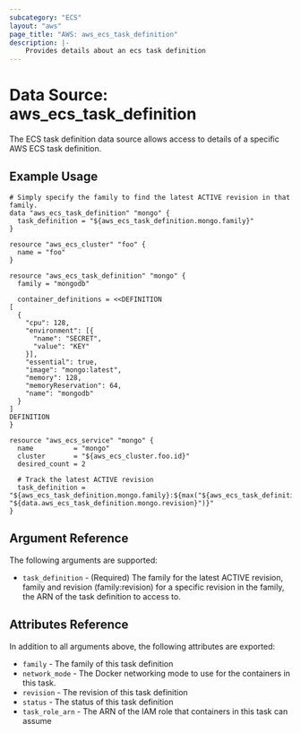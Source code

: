 ```yaml
---
subcategory: "ECS"
layout: "aws"
page_title: "AWS: aws_ecs_task_definition"
description: |-
    Provides details about an ecs task definition
---
```


# Data Source: aws_ecs_task_definition

The ECS task definition data source allows access to details of
a specific AWS ECS task definition.


## Example Usage

```hcl
# Simply specify the family to find the latest ACTIVE revision in that family.
data "aws_ecs_task_definition" "mongo" {
  task_definition = "${aws_ecs_task_definition.mongo.family}"
}

resource "aws_ecs_cluster" "foo" {
  name = "foo"
}

resource "aws_ecs_task_definition" "mongo" {
  family = "mongodb"

  container_definitions = <<DEFINITION
[
  {
    "cpu": 128,
    "environment": [{
      "name": "SECRET",
      "value": "KEY"
    }],
    "essential": true,
    "image": "mongo:latest",
    "memory": 128,
    "memoryReservation": 64,
    "name": "mongodb"
  }
]
DEFINITION
}

resource "aws_ecs_service" "mongo" {
  name          = "mongo"
  cluster       = "${aws_ecs_cluster.foo.id}"
  desired_count = 2

  # Track the latest ACTIVE revision
  task_definition = "${aws_ecs_task_definition.mongo.family}:${max("${aws_ecs_task_definition.mongo.revision}", "${data.aws_ecs_task_definition.mongo.revision}")}"
}
```

## Argument Reference

The following arguments are supported:

* `task_definition` - (Required) The family for the latest ACTIVE revision, family and revision (family:revision) for a specific revision in the family, the ARN of the task definition to access to.

## Attributes Reference

In addition to all arguments above, the following attributes are exported:

* `family` - The family of this task definition
* `network_mode` - The Docker networking mode to use for the containers in this task.
* `revision` - The revision of this task definition
* `status` - The status of this task definition
* `task_role_arn` - The ARN of the IAM role that containers in this task can assume
